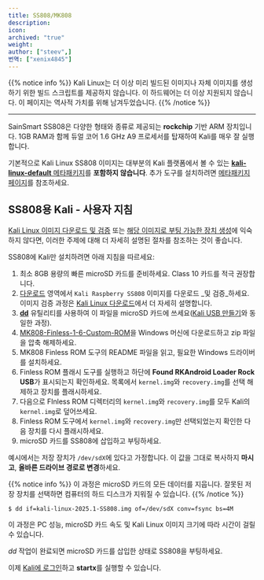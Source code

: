 ```yaml
---
title: SS808/MK808
description:
icon:
archived: "true"
weight:
author: ["steev",]
번역: ["xenix4845"]
---
```


{{% notice info %}}
Kali Linux는 더 이상 미리 빌드된 이미지나 자체 이미지를 생성하기 위한 빌드 스크립트를 제공하지 않습니다.
이 하드웨어는 더 이상 지원되지 않습니다.
이 페이지는 역사적 가치를 위해 남겨두었습니다.
{{% /notice %}}

- - -

<!-- @g0tmi1k: How does MK808 come into it -->
SainSmart SS808은 다양한 형태와 종류로 제공되는 **rockchip** 기반 ARM 장치입니다. 1GB RAM과 함께 듀얼 코어 1.6 GHz A9 프로세서를 탑재하여 Kali를 매우 잘 실행합니다.

기본적으로 Kali Linux SS808 이미지는 대부분의 Kali 플랫폼에서 볼 수 있는 [**kali-linux-default** 메타패키지](/docs/general-use/metapackages/)를 **포함하지 않습니다**. 추가 도구를 설치하려면 [메타패키지 페이지](/docs/general-use/metapackages/)를 참조하세요.

## SS808용 Kali - 사용자 지침

[Kali Linux 이미지 다운로드 및 검증](/docs/introduction/download-official-kali-linux-images/) 또는 [해당 이미지로 부팅 가능한 장치 생성](/docs/usb/live-usb-install-with-windows/)에 익숙하지 않다면, 이러한 주제에 대해 더 자세히 설명된 절차를 참조하는 것이 좋습니다.

SS808에 Kali만 설치하려면 아래 지침을 따르세요:

1. 최소 8GB 용량의 빠른 microSD 카드를 준비하세요. Class 10 카드를 적극 권장합니다.
2. [다운로드](/get-kali/) 영역에서 `Kali Raspberry SS808` 이미지를 다운로드 _및 검증_하세요. 이미지 검증 과정은 [Kali Linux 다운로드](/docs/introduction/download-official-kali-linux-images/)에서 더 자세히 설명합니다.
3. **[dd](https://manpages.debian.org/testing/coreutils/dd.1.en.html)** 유틸리티를 사용하여 이 파일을 microSD 카드에 쓰세요([Kali USB 만들기](/docs/usb/live-usb-install-with-windows/)와 동일한 과정).
4. [MK808-Finless-1-6-Custom-ROM](https://forum.freaktab.com/?3207-NEW-MK808-Finless-1-6-Custom-ROM)을 Windows 머신에 다운로드하고 zip 파일을 압축 해제하세요.
5. MK808 Finless ROM 도구의 README 파일을 읽고, 필요한 Windows 드라이버를 설치하세요.
6. Finless ROM 플래시 도구를 실행하고 하단에 **Found RKAndroid Loader Rock USB**가 표시되는지 확인하세요. 목록에서 `kernel.img`와 `recovery.img`를 선택 해제하고 장치를 플래시하세요.
7. 다음으로 FInless ROM 디렉터리의 `kernel.img`와 `recovery.img`를 모두 Kali의 `kernel.img`로 덮어쓰세요.
8. Finless ROM 도구에서 `kernel.img`와 `recovery.img`만 선택되었는지 확인한 다음 장치를 다시 플래시하세요.
9. microSD 카드를 SS808에 삽입하고 부팅하세요.

예시에서는 저장 장치가 `/dev/sdX`에 있다고 가정합니다. 이 값을 그대로 복사하지 **마시고**, **올바른 드라이브 경로로 변경**하세요.

{{% notice info %}}
이 과정은 microSD 카드의 모든 데이터를 지웁니다. 잘못된 저장 장치를 선택하면 컴퓨터의 하드 디스크가 지워질 수 있습니다.
{{% /notice %}}

```console
$ dd if=kali-linux-2025.1-SS808.img of=/dev/sdX conv=fsync bs=4M
```

이 과정은 PC 성능, microSD 카드 속도 및 Kali Linux 이미지 크기에 따라 시간이 걸릴 수 있습니다.

_dd_ 작업이 완료되면 microSD 카드를 삽입한 상태로 SS808을 부팅하세요.

이제 [Kali에 로그인](/docs/introduction/default-credentials/)하고 **startx**를 실행할 수 있습니다.
